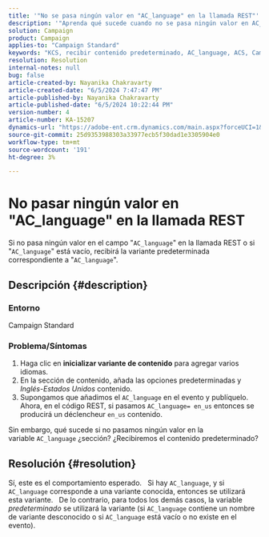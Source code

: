 ```yaml
---
title: '"No se pasa ningún valor en "AC_language" en la llamada REST"'
description: '"Aprenda qué sucede cuando no se pasa ningún valor en AC_language en la llamada REST. Se utilizará la variante predeterminada".'
solution: Campaign
product: Campaign
applies-to: "Campaign Standard"
keywords: "KCS, recibir contenido predeterminado, AC_language, ACS, Campaign Standard"
resolution: Resolution
internal-notes: null
bug: false
article-created-by: Nayanika Chakravarty
article-created-date: "6/5/2024 7:47:47 PM"
article-published-by: Nayanika Chakravarty
article-published-date: "6/5/2024 10:22:44 PM"
version-number: 4
article-number: KA-15207
dynamics-url: "https://adobe-ent.crm.dynamics.com/main.aspx?forceUCI=1&pagetype=entityrecord&etn=knowledgearticle&id=ab381079-7423-ef11-840b-6045bd006b25"
source-git-commit: 25d9353988303a33977ecb5f30dad1e3305904e0
workflow-type: tm+mt
source-wordcount: '191'
ht-degree: 3%

---
```


# No pasar ningún valor en &quot;AC_language&quot; en la llamada REST


Si no pasa ningún valor en el campo &quot;`AC_language`&quot; en la llamada REST o si &quot;`AC_language`&quot; está vacío, recibirá la variante predeterminada correspondiente a &quot;`AC_language`&quot;.

## Descripción {#description}


### <b>Entorno</b>

Campaign Standard

### <b>Problema/Síntomas</b>

1. Haga clic en <b>inicializar variante de contenido</b> para agregar varios idiomas.
2. En la sección de contenido, añada las opciones predeterminadas y *Inglés-Estados Unidos* contenido.
3. Supongamos que añadimos el `AC_language` en el evento y publíquelo. Ahora, en el código REST, si pasamos `AC_language= en_us` entonces se producirá un déclencheur `en_us` contenido.


Sin embargo, qué sucede si no pasamos ningún valor en la variable `AC_language` ¿sección? ¿Recibiremos el contenido predeterminado?


## Resolución {#resolution}


Sí, este es el comportamiento esperado.
 
Si hay `AC_language`, y si `AC_language` corresponde a una variante conocida, entonces se utilizará esta variante.
 
De lo contrario, para todos los demás casos, la variable *predeterminado* se utilizará la variante (si `AC_language` contiene un nombre de variante desconocido o si `AC_language` está vacío o no existe en el evento).
